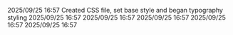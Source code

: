 2025/09/25 16:57 Created CSS file, set base style and began typography styling
2025/09/25 16:57
2025/09/25 16:57
2025/09/25 16:57
2025/09/25 16:57
2025/09/25 16:57
